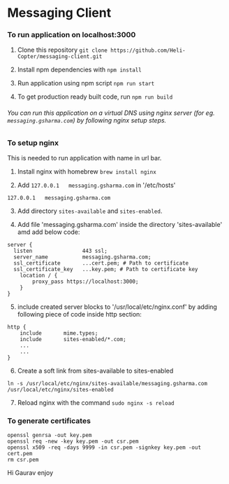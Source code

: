 # Messaging Client

### To run application on localhost:3000

1. Clone this repository `git clone https://github.com/Heli-Copter/messaging-client.git`

2. Install npm dependencies with `npm install`

3. Run application using npm script `npm run start`

4. To get production ready built code, run `npm run build`

###### You can run this application on a virtual DNS using nginx server (for eg. `messaging.gsharma.com`) by following nginx setup steps.

### To setup nginx 
This is needed to run application with name in url bar.

1. Install nginx with homebrew `brew install nginx`

2. Add `127.0.0.1   messaging.gsharma.com` in '/etc/hosts'

```
127.0.0.1   messaging.gsharma.com
```

3. Add directory `sites-available` and `sites-enabled`.

4. Add file 'messaging.gsharma.com' inside the directory 'sites-available' amd add below code:

```
server {
  listen                443 ssl;
  server_name           messaging.gsharma.com;
  ssl_certificate       ...cert.pem; # Path to certificate
  ssl_certificate_key   ...key.pem; # Path to certificate key
    location / {
        proxy_pass https://localhost:3000;
    }
}
```

5. include created server blocks to '/usr/local/etc/nginx.conf' by adding following piece of code inside http section:

```
http {
    include       mime.types;
    include       sites-enabled/*.com;
    ...
    ...
}
```

6. Create a soft link from sites-available to sites-enabled
```
ln -s /usr/local/etc/nginx/sites-available/messaging.gsharma.com /usr/local/etc/nginx/sites-enabled
```

7. Reload nginx with the command `sudo nginx -s reload`

### To generate certificates

```
openssl genrsa -out key.pem
openssl req -new -key key.pem -out csr.pem
openssl x509 -req -days 9999 -in csr.pem -signkey key.pem -out cert.pem
rm csr.pem
```

Hi Gaurav enjoy